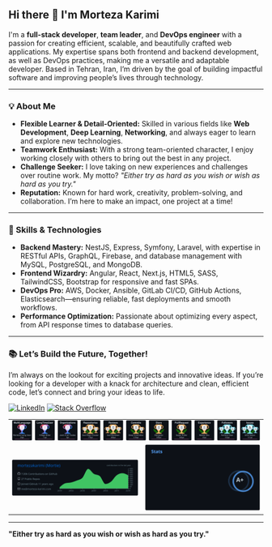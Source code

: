 ## Hi there 👋 I'm Morteza Karimi

I'm a **full-stack developer**, **team leader**, and **DevOps engineer** with a passion for creating efficient, scalable, and beautifully crafted web applications. My expertise spans both frontend and backend development, as well as DevOps practices, making me a versatile and adaptable developer. Based in Tehran, Iran, I’m driven by the goal of building impactful software and improving people’s lives through technology.

---

### 💡 About Me
- **Flexible Learner & Detail-Oriented:** Skilled in various fields like **Web Development**, **Deep Learning**, **Networking**, and always eager to learn and explore new technologies.
- **Teamwork Enthusiast:** With a strong team-oriented character, I enjoy working closely with others to bring out the best in any project.
- **Challenge Seeker:** I love taking on new experiences and challenges over routine work. My motto? *"Either try as hard as you wish or wish as hard as you try."*
- **Reputation:** Known for hard work, creativity, problem-solving, and collaboration. I’m here to make an impact, one project at a time!

---

### 🚀 Skills & Technologies
- **Backend Mastery:** NestJS, Express, Symfony, Laravel, with expertise in RESTful APIs, GraphQL, Firebase, and database management with MySQL, PostgreSQL, and MongoDB.
- **Frontend Wizardry:** Angular, React, Next.js, HTML5, SASS, TailwindCSS, Bootstrap for responsive and fast SPAs.
- **DevOps Pro:** AWS, Docker, Ansible, GitLab CI/CD, GitHub Actions, Elasticsearch—ensuring reliable, fast deployments and smooth workflows.
- **Performance Optimization:** Passionate about optimizing every aspect, from API response times to database queries.

---

### 📚 Let’s Build the Future, Together!
I’m always on the lookout for exciting projects and innovative ideas. If you’re looking for a developer with a knack for architecture and clean, efficient code, let’s connect and bring your ideas to life.

[![LinkedIn](https://img.shields.io/badge/LinkedIn-blue?style=flat-square&logo=linkedin&logoColor=white&link=https://www.linkedin.com/in/mortezakarimi/)](https://www.linkedin.com/in/mortezakarimi/) 
[![Stack Overflow](https://img.shields.io/badge/Stack%20Overflow-F58025?style=flat-square&logo=stackoverflow&logoColor=white&link=https://stackoverflow.com/users/3307768/mortie)](https://stackoverflow.com/users/3307768/mortie)

<table>
  <tr>
    <td colspan="2" align="center">
      <img src="./github-profile-trophy/github-profile-trophy.svg" alt="github-profile-trophy"/>
    </td>
  </tr>
  <tr>
    <td>
      <img style="flex: 50%;" src="./profile-summary-card-output/github_dark/0-profile-details.svg" alt="profile-summary-card-output"/>
    </td>
    <td>
      <img style="flex: 50%;" src="./readme-states/readme-states.svg" alt="readme-states"/>
    </td>
  </tr>
</table>

---

**"Either try as hard as you wish or wish as hard as you try."**
